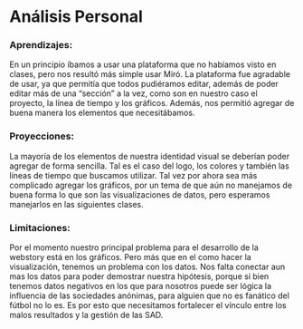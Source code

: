 # Análisis Personal
### Aprendizajes:
 En un principio íbamos a usar una plataforma que no habíamos visto en clases, pero nos resultó más simple usar Miró. La plataforma fue agradable de usar, ya que permitía que todos pudiéramos editar, además de poder editar más de una “sección” a la vez, como son en nuestro caso el proyecto, la línea de tiempo y los gráficos. Además, nos permitió agregar de buena manera los elementos que necesitábamos.

### Proyecciones: 
La mayoría de los elementos de nuestra identidad visual se deberían poder agregar de forma sencilla. Tal es el caso del logo, los colores y también las líneas de tiempo que buscamos utilizar. Tal vez por ahora sea más complicado agregar los gráficos, por un tema de que aún no manejamos de buena forma lo que son las visualizaciones de datos, pero esperamos manejarlos en las siguientes clases.

### Limitaciones: 
Por el momento nuestro principal problema para el desarrollo de la webstory está en los gráficos. Pero más que en el como hacer la visualización, tenemos un problema con los datos. Nos falta conectar aun mas los datos para poder demostrar nuestra hipótesis, porque si bien tenemos datos negativos en los que para nosotros puede ser lógica la influencia de las sociedades anónimas, para alguien que no es fanático del fútbol no lo es. Es por esto que necesitamos fortalecer el vínculo entre los malos resultados y la gestión de las SAD.
